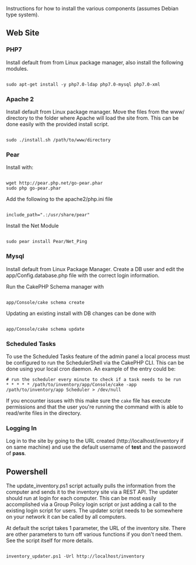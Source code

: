 Instructions for how to install the various components (assumes Debian type system). 

## Web Site

### PHP7

Install default from from Linux package manager, also install the following modules. 

```

sudo apt-get install -y php7.0-ldap php7.0-mysql php7.0-xml

```

### Apache 2

Install default from Linux package manager. Move the files from the www/ directory to the folder where Apache will load the site from. This can be done easily with the provided install script. 

```

sudo ./install.sh /path/to/www/directory

```

### Pear 

Install with:

```

wget http://pear.php.net/go-pear.phar
sudo php go-pear.phar

```

Add the following to the apache2/php.ini file

```

include_path=".:/usr/share/pear"

```

Install the Net Module   

```

sudo pear install Pear/Net_Ping

```

### Mysql

Install default from Linux Package Manager. Create a DB user and edit the app/Config.database.php file with the correct login information. 

Run the CakePHP Schema manager with

```

app/Console/cake schema create

```

Updating an existing install with DB changes can be done with

```

app/Console/cake schema update

```

### Scheduled Tasks

To use the Scheduled Tasks feature of the admin panel a local process must be configured to run the SchedulerShell via the CakePHP CLI. This can be done using your local cron daemon. An example of the entry could be: 

```
# run the scheduler every minute to check if a task needs to be run
* * * * * /path/to/inventory/app/Console/cake -app /path/to/inventory/app Scheduler > /dev/null

```

If you encounter issues with this make sure the ```cake``` file has execute permissions and that the user you're running the command with is able to read/write files in the directory. 

### Logging In

Log in to the site by going to the URL created (http://localhost/inventory if on same machine) and use the default username of __test__ and the password of __pass__.

## Powershell 

The update_inventory.ps1 script actually pulls the information from the computer and sends it to the inventory site via a REST API. The updater should run at login for each computer. This can be most easily accomplished via a Group Policy login script or just adding a call to the existing login script for users. The updater script needs to be somewhere on your network it can be called by all computers. 

At default the script takes 1 parameter, the URL of the inventory site. There are other parameters to turn off various functions if you don't need them. See the script itself for more details. 

```

inventory_updater.ps1 -Url http://localhost/inventory 

```
